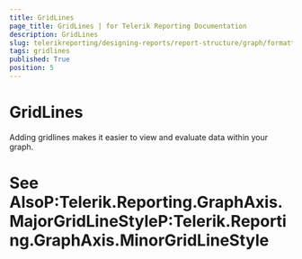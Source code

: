 ```yaml
---
title: GridLines
page_title: GridLines | for Telerik Reporting Documentation
description: GridLines
slug: telerikreporting/designing-reports/report-structure/graph/formatting-a-graph/gridlines
tags: gridlines
published: True
position: 5
---
```


# GridLines



Adding gridlines makes it easier to view and evaluate data within your graph.

# See AlsoP:Telerik.Reporting.GraphAxis.MajorGridLineStyleP:Telerik.Reporting.GraphAxis.MinorGridLineStyle
